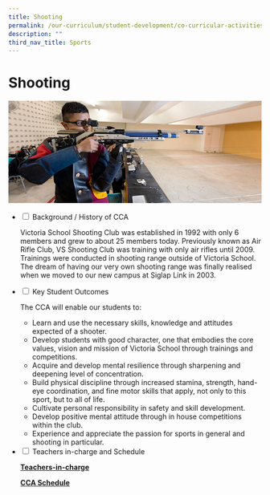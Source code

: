 ```yaml
---
title: Shooting
permalink: /our-curriculum/student-development/co-curricular-activities/sports-games/shooting/
description: ""
third_nav_title: Sports
---
```

# **Shooting**

![](/images/Shooting.jpg)

<ul class="jekyllcodex_accordion">
  <li>
    <input type="checkbox" id="accordion1">
    <label for="accordion1">Background / History of CCA</label>
    <div>
      <p>Victoria School Shooting Club was established in 1992 with only 6 members and grew to about 25 members today. Previously known as Air Rifle Club, VS Shooting Club was training with only air rifles until 2009. Trainings were conducted in shooting range outside of Victoria School. The dream of having our very own shooting range was finally realised when we moved to our new campus at Siglap Link in 2003.</p>
    </div>
	</li>
	  <li>
    <input type="checkbox" id="accordion2">
    <label for="accordion2">Key Student Outcomes</label>
    <div>
			<p>The CCA will enable our students to:</p>
			<ul><li>Learn and use the necessary skills, knowledge and attitudes expected of a shooter.</li><li>Develop students with good character, one that embodies the core values, vision and mission of Victoria School through trainings and competitions.</li><li>Acquire and develop mental resilience through sharpening and deepening level of concentration.</li><li>Build physical discipline through increased stamina, strength, hand-eye coordination, and fine motor skills that apply, not only to this sport, but to all of life.</li><li>Cultivate personal responsibility in safety and skill development.</li><li>Develop positive mental attitude through in house competitions within the club.</li><li>Experience and appreciate the passion for sports in general and shooting in particular.</li></ul>
    </div>
	</li> 
	  <li>
    <input type="checkbox" id="accordion3">
    <label for="accordion3">Teachers in-charge and Schedule</label>
    <div>
			<p><a href="/our-people/staff/cca-teachers/"><b>Teachers-in-charge</b></a></p>
			<p><a href="/cca-schedule/"><b>CCA Schedule</b></a></p>
    </div>
	</li> 
</ul>